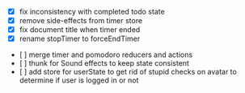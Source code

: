 - [x] fix inconsistency with completed todo state
- [x] remove side-effects from timer store
- [x] fix document title when timer ended
- [x] rename stopTimer to forceEndTimer
- [ ] merge timer and pomodoro reducers and actions
- [ ] thunk for Sound effects to keep state consistent
- [ ] add store for userState to get rid of stupid checks on avatar to determine if user is logged in or not
